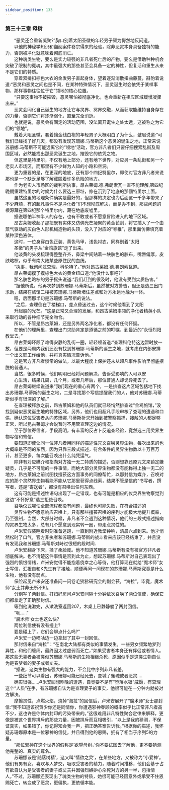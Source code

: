 ```yaml
---
sidebar_position: 133
---
```

### 第三十三章 母树  


　　“恶灵还会重新凝聚?”胸口别着太阳圣徽的年轻男子颇为愕然地反问道。  
　　以他的神秘学知识和翻阅案件卷宗得来的经验，除非恶灵本身具备独特的能力，否则被净化就意味着彻底消亡。  
　　这种魂类生物，要么是实力较强的非凡者死亡后的产物，要么是借助种种机会突破了限制的冤魂，其中最强大的那些甚至会具备一定的神性，但复活和重生从来不是它们的特质。  
　　穿着双排扣棕色大衣的金发男子直起身体，望着逐渐消散扭曲藤蔓，斟酌着说道:“恶灵和恶灵之间也是不同，在某种特殊情况下，恶灵诞生时会依凭于某样事物，那样事物往往位于它”领地的核心位置。  
　　“只要这事物不被摧毁，恶灵哪怕被彻底净化，也会重新在相应区域缓慢凝骤出来。”  
　　恶灵会同化自己诞生的地方让它与灵界、冥界交融，从而获取能维持自身存在的力量，否则它们将逐渐弱化，直至完全消逝。  
　　也就是说，恶灵会有固定的活动范围，没法离开诞生之处太远，这被称之为它们的“领地”。  
　　戴着大阻圣徽，套着镶金线白袍的年轻男子大概明白了为什么，皱眉说道:“可我们已经找了好几天，都没有发现苏珊娜.马蒂斯这个恶灵的诞生之地，正常来说苏册娜.马蒂斯不可能远离它的“领地”活动，官方非凡者们只要仔细搜索乱街及周围区域，必然能找出那恶灵诞生之地，摧毁它的依凭之物。  
　　但这里是特里尔，不仅有地上部分，还有地下世界，对应另一条乱街和另一个老实人市场区，而那里有不少鲜为人知的小路和空洞。  
　　更为重要的是，在更深的地底，还有那个四纪特里尔，即使对官方非凡者来说那也是一个缺乏足够了解藏匿着许多危险的地方。  
　　作为老实人市场区的裁判所执事，昂古莱姆.德.弗朗索瓦一直不能理解,第四纪晚期重建特里尔的时候为什么要选三原址，修在沉到了地底的那個特里尔上面。  
　　虽然这里的地理条件确实是最好的，但那样的决定也为后面这一千多年带来了不少麻烦，有的超凡事件不是净化者”们不想彻底解决，而是办不到，那些问题的根源藏在第四纪那个特里尔内，藏在地底废墟里。  
　　据说哪怕半神半人的存在，也有不敢或者不愿意冒险进入的地下区域。  
　　昂古莱姆收起了那把既有实体又仿佛光芒凝聚的黄金苌剑，将它插入了一个由蒸气驱动的灰白色人形机械造物的头顶，没入了对应的“脊椎”，那里面仿佛填充着某种深色液体。  
　　这时，一位身穿白色正装、黄色马甲，浅色衬衣，同样别着“太阳  
　　圣徽”的男子从“金鸡旅馆”走了出来。  
　　他淡黄的头发梳理得整整齐齐，鼻梁中间贴着一块肤色的胶布，嘴唇偏厚，皮肤略棕，似乎有南大陆某些原住民的血统。  
　　“执事，我询问过查理，科伦特了。”他对昂古莱姆.德.弗朗索瓦道。  
　　昂古莱姆摸了摸棕色大衣的黄金纽口道:“他没什么事吧?”  
　　那名肤色略棕的男子摇头说道:“我们赶到的很及时，他没有受到实质伤害。”  
　　“据他所说，他再次梦到苏珊娜.马蒂斯后，虽然被对方警告，但还是选三出门求助，结果在旅馆二楼被苏珊娜.马蒂斯堵住差点和对方永远地融为一体。  
　　嗯，后面那半句是苏珊娜.马蒂斯的说法。  
　　”之后，查理倒在了楼梯口，差点昏迷过去，这个时候他看到了太阳  
　　升起般的光芒。“这是正常又合理的发展，和昂古莱姆率领的净化者精英小队采取行动的各种细节完全吻合。  
　　所以，不管是昂古莱姆，还是另外两名净化者，都没有任何怀疑。  
　　在他们的理解里，查理出门求助肯定是遵循之前的叮嘱，到最近的“永恒烈阳教堂去。”  
　　昂古莱姆环顾了难得安静的乱街一圈，轻轻领首道:“查理科伦特这边暂时放一放，但要是两周内我们还没有找到苏珊娜.马蒂斯的诞生之地，就考虑在内部安排一个出文职工作给他，并将真实情况告诉他。”  
　　这是官方非凡者惯常的做法，以最大程度上保护还未从超凡事件影响里彻底摆脱的普通人。  
　　当然，很多时候，他们明明已经将问题解决，告诉受影响的人可以安  
　　心生活，结果几周，几个月，或者几年后，那位普通人却诡异死去了。  
　　昂古莱姆继续说道来“我们现在的重心有两个，一是排查这片区域包括地下找出苏珊娜.马蒂斯的诞生之地，二是寻找那个写信提醒我们的人，他对苏珊娜.马蒂斯似乎有很深的了解。”  
　　在查理被释放之前，昂古莱姆和他的队员们就已经悄然排查过“金鸡旅馆，”没找到疑似恶灵诞生地的特殊区域，另外，他们也用超凡手段审核了查理的遭遇和口供，确认这位受害者从向苏珊娜.马蒂斯祈求开始到被警察抓捕，接触的人都足够正常，所以昆古莱姆才会说暂时不用管查理这边的情况。  
　　至于那位寄信者，手段高明，有丰富的反占卜反追查经验，竟然选三用灵界生物写信和寄信。  
　　要知道即使让同一位非凡者用同样的描述性咒文召唤灵界生物，每次出来的也大概率是不同的东西，因为只靠三段式描述，符合条件的灵界生物数以十万百万计，甚至更多，每次能召唤出什么纯凭运气。  
　　除非有对应媒介和指向对方独一无二特质的描述，否则想靠还原咒文来锁定嫌疑灵，几乎是不可能的一件事情，而绝大部分灵界生物都没有能称得上独一无二的地方，昂古莱姆之前试图找擅苌这方面事务的同僚帮忙，以那封信为媒介，召唤对应的那个灵然界生物看能不能从它那里获得点线索，结果不管是信的“书写者，撰写者，还是“寄送者”，都没有召唤出任何东西。  
　　这有可能是描述性语句出现了一定错误，也有可能是相应的仪灵界生物察觉到这边“不怀好意”选三拒绝召唤。  
　　召唤仪式哪怕全部流程都没有问题，最终也可能失败，在符合描述的  
　　灵界生物不愿意响应召唤上，只有那些擅苌召唤的序列才能极大地提升概率，乃至强制，当然，大部分时候，非凡者不会遇到这种情况，他们的三段式描述指向的灵界生物太多，总有几个愿意到现实转一圈，带走点灵性的。  
　　卢米安假装睡着时刻准备逃跑，一直到附近教堂钟响，清晨六点到来。他才悄然松时了口气，官方非执者和苏珊娜.马蒂斯的战斗看来应该已经结束了，并且没有发现我和苏珊娜.马蒂斯对峙过很短的段时间.  
　　卢米安翻身下床，揉了柔脸庞。他不知道苏珊娜.马蒂斯有没有被官方非凡者彻底解决。也不清楚这件事情是否到此为止，想起苏珊娜.马蒂斯对自己表现出了强烈的愤恨情绪，卢米安觉得不能抱着侥幸之心等待，他打算现在就给“魔术师”女士写信，汇报自和K先生有了接触，顺便再问一问现在的苏珊娜.马蒂斯究竟是什么生物，他有没有弱点。  
　　保险起见卢米安还准备问一问卷毛狒狒研究会的副会苌，“海拉”，毕竟，魔术师”女土并非无所不知。  
　　分别写了两封信。打扫好房间卢米安间隔十分钟依次召唤了两位信使，确保它们都拿走了正确那封信。  
　　等到他洗漱完，从漱洗室返回207，木桌上已静静躺了两封回信。  
　　“呃.....”  
　　“魔术师’女土也这么快?  
　　两位利信使有没有撞上?  
　　要是碰上了，它们会聊点什么吗?”  
　　卢米安一边嘀咕边一边拿起了其中一封回信。  
　　那封信来自“海拉”：“在南北大陆都有类似的事情发生，一些男女频繁地梦到异性，和他们缠绵，最终因太过虚弱而死亡，”如果受害者本身还有伴侣或者情人。那这些无辜者会被类似苏珊娜.马蒂斯的生物相继杀死，原因似乎是这类生物自认为是春梦者的妻子或者丈夫。  
　　“据说，这类生物有强大的能力，不会比中序列非凡者差。  
　　一些细节可以看出，苏珊娜可能已经死去，变城了冤魂或者恶灵....  
　　确实很强.....卢米安回想昨晚的遭遇，自觉要不是有“堕落水银”威慑，有查理这个“人质”在手，有苏珊娜自认为是查理妻子的事实，他很可能在一分钟内就被对方解决。  
　　摩擦灵性，点燃火焰，烧掉“海拉”的回信后，卢米安展开了“魔术师”女士那封信:“我不知道该祝贺少你还是同情你，你遭遇邪神眷顾的概率似乎比正常非凡者高不少，这也许是你体内封印的污染带来的。”这很难用非凡特性聚合定律来解释，更像是被这个世界排斥的那些力量，因被排斥而互相吸引，“以上是我的猜测，不保证真实，如果错了，你记得知会我一声，把正确答案告诉我。”根据你的描述，我怀疑苏珊娜原本是一位邪神的信徒，并且得到他的恩赐，拥有了相当于序列5的力量。  
　　“那位邪神在这个世界的假称是‘欲望母树，’你不要试图去了解他，更不要猜测他完整的、真实的尊名。  
　　苏珊娜该是‘随落树精’，这又叫”情欲之灵‘，在某些地方，又被称为“小爱神’。他们有男有女，喜欢与人梦交，吸取受害者的精力，随着时间推移，他们会基于占有欲自认为是受害者的妻子或丈夫并因强烈嫉妒心杀死对方的另一半，包括情人。”不过，苏珊娜还表现出了魂类生物的特质，她很可能已经因意外或承受不住恩赐死亡，转变成了恶灵，更偏执，更依循本能。  
